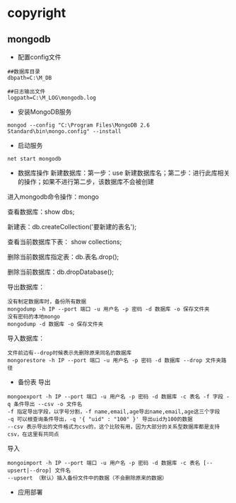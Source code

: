 # copyright

## mongodb

+ 配置config文件

```
##数据库目录
dbpath=C:\M_DB

##日志输出文件
logpath=C:\M_LOG\mongodb.log
```

+ 安装MongoDB服务

```
mongod --config "C:\Program Files\MongoDB 2.6 Standard\bin\mongo.config" --install
```

+ 启动服务

```
net start mongodb
```

+ 数据库操作
新建数据库：第一步：use 新建数据库名；第二步：进行此库相关的操作；如果不进行第二步，该数据库不会被创建

进入mongodb命令操作：mongo

查看数据库：show dbs;

新建表：db.createCollection('要新建的表名');

查看当前数据库下表： show collections;

删除当前数据库指定表：db.表名.drop();

删除当前数据库：db.dropDatabase();

导出数据库：

```
没有制定数据库时，备份所有数据
mongodump -h IP --port 端口 -u 用户名 -p 密码 -d 数据库 -o 保存文件夹
没有密码的本地mongo
mongodump -d 数据库 -o 保存文件夹
```

导入数据库：

```
文件前边有--drop时候表示先删除原来同名的数据库
mongorestore -h IP --port 端口 -u 用户名 -p 密码 -d 数据库 --drop 文件夹路径 
```

+ 备份表
导出

```
mongoexport -h IP --port 端口 -u 用户名 -p 密码 -d 数据库 -c 表名 -f 字段 -q 条件导出 --csv -o 文件名  
-f 指定导出字段，以字号分割，-f name,email,age导出name,email,age这三个字段
-q 可以根查询条件导出，-q '{ "uid" : "100" }' 导出uid为100的数据
--csv 表示导出的文件格式为csv的，这个比较有用，因为大部分的关系型数据库都是支持csv，在这里有共同点
```

导入

```
mongoimport -h IP --port 端口 -u 用户名 -p 密码 -d 数据库 -c 表名 [--upsert|--drop] 文件名  
--upsert （默认）插入备份文件中的数据（不会删除原来的数据）
```

+ 应用部署